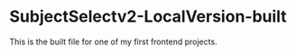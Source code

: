 # SubjectSelectv2-LocalVersion-built

This is the built file for one of my first frontend projects.
